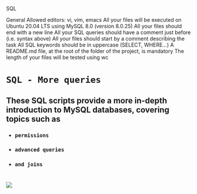 SQL

General
Allowed editors: vi, vim, emacs
All your files will be executed on Ubuntu 20.04 LTS using MySQL 8.0 (version 8.0.25)
All your files should end with a new line
All your SQL queries should have a comment just before (i.e. syntax above)
All your files should start by a comment describing the task
All SQL keywords should be in uppercase (SELECT, WHERE…)
A README.md file, at the root of the folder of the project, is mandatory
The length of your files will be tested using wc


# `SQL - More queries`
## These SQL scripts provide a more in-depth introduction to MySQL databases, covering topics such as 
- ### `permissions`
- ### `advanced queries`
- ### `and joins`
#
![](https://media.geeksforgeeks.org/wp-content/cdn-uploads/20230305181855/SQL2.png)
